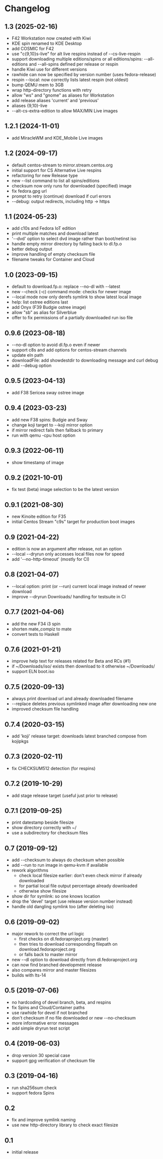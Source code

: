 # Changelog

## 1.3 (2025-02-16)
- F42 Workstation now created with Kiwi
- KDE spin renamed to KDE Desktop
- add COSMIC for F42
- use "c{9,10}s-live" for alt live respins instead of --cs-live-respin
- support downloading multiple editions/spins or all editions/spins:
  --all-editions and --all-spins defined per release or respin
- handle Kiwi use for different versions
- rawhide can now be specified by version number (uses fedora-release)
- respin --local: now correctly lists latest respin (not oldest)
- bump QEMU mem to 3GB
- wrap http-directory functions with retry
- allow "ws" and "gnome" as aliases for Workstation
- add release aliases 'current' and 'previous'
- aliases {9,10}-live
- --alt-cs-extra-edition to allow MAX/MIN Live images

## 1.2.1 (2024-11-01)
- add MiracleWM and KDE_Mobile Live images

## 1.2 (2024-09-17)
- default centos-stream to mirror.stream.centos.org
- initial support for CS Alternative Live respins
- refactoring for new Release type
- new --list command to list all spins/editions
- checksum now only runs for downloaded (specified) image
- fix fedora.gpg url
- prompt to retry (continue) download if curl errors
- --debug: output redirects, including http -> https

## 1.1 (2024-05-23)
- add c10s and Fedora IoT edition
- print multiple matches and download latest
- '--dvd' option to select dvd image rather than boot/netinst iso
- handle empty mirror directory by falling back to dl.fp.o
- better debug output
- improve handling of empty checksum file
- filename tweaks for Container and Cloud

## 1.0 (2023-09-15)
- default to download.fp.o: replace --no-dl with --latest
- new --check (-c) command mode: checks for newer image
- --local mode now only derefs symlink to show latest local image
- help: list ostree editions last
- add Onyx (F39 Budgie ostree image)
- allow "sb" as alias for Silverblue
- offer to fix permissions of a partially downloaded run iso file

## 0.9.6 (2023-08-18)
- --no-dl option to avoid dl.fp.o even if newer
- support c8s and add options for centos-stream channels
- update eln path
- downloadFile: add showdestdir to downloading message and curl debug
- add --debug option

## 0.9.5 (2023-04-13)
- add F38 Sericea sway ostree image

## 0.9.4 (2023-03-23)
- add new F38 spins: Budgie and Sway
- change koji target to --koji mirror option
- if mirror redirect fails then fallback to primary
- run with qemu -cpu host option

## 0.9.3 (2022-06-11)
- show timestamp of image

## 0.9.2 (2021-10-01)
- fix test (beta) image selection to be the latest version

## 0.9.1 (2021-08-30)
- new Kinoite edition for F35
- initial Centos Stream "c9s" target for production boot images

## 0.9 (2021-04-22)
- edition is now an argument after release, not an option
- --local --dryrun only accesses local files now for speed
- add '--no-http-timeout' (mostly for CI)

## 0.8 (2021-04-07)
- --local option: print (or --run) current local image instead of newer download
- improve --dryrun Downloads/ handling for testsuite in CI

## 0.7.7 (2021-04-06)
- add the new F34 i3 spin
- shorten mate_compiz to mate
- convert tests to Haskell

## 0.7.6 (2021-01-21)
- improve help text for releases related for Beta and RCs (#1)
- if ~/Downloads/iso/ exists then download to it otherwise ~/Downloads/
- support ELN boot.iso

## 0.7.5 (2020-09-13)
- always print download url and already downloaded filename
- --replace deletes previous symlinked image after downloading new one
- improved checksum file handling

## 0.7.4 (2020-03-15)
- add 'koji' release target: downloads latest branched compose from kojipkgs

## 0.7.3 (2020-02-11)
- fix CHECKSUM512 detection (for respins)

## 0.7.2 (2019-10-29)
- add stage release target (useful just prior to release)

## 0.7.1 (2019-09-25)
- print datestamp beside filesize
- show directory correctly with ~/
- use a subdirectory for checksum files

## 0.7 (2019-09-12)
- add --checksum to always do checksum when possible
- add --run to run image in qemu-kvm if available
- rework algorithms
  - check local filesize earlier: don't even check mirror if already downloaded
  - for partial local file output percentage already downloaded
  - otherwise show filesize
- show dir for symlink: so one knows location
- drop the 'devel' target (use release version number instead)
- handle old dangling symlink too (after deleting iso)

## 0.6 (2019-09-02)
- major rework to correct the url logic
  - first checks on dl.fedoraproject.org (master)
  - then tries to download corresponding filepath on download.fedoraproject.org
  - or falls back to master mirror
- new --dl option to download directly from dl.fedoraproject.org
- can now find branched development release
- also compares mirror and master filesizes
- builds with lts-14

## 0.5 (2019-07-06)
- no hardcoding of devel branch, beta, and respins
- fix Spins and Cloud/Container paths
- use rawhide for devel if not branched
- don't checksum if no file downloaded or new --no-checksum
- more informative error messages
- add simple dryrun test script

## 0.4 (2019-06-03)
- drop version 30 special case
- support gpg verification of checksum file

## 0.3 (2019-04-16)
- run sha256sum check
- support fedora Spins

## 0.2
- fix and improve symlink naming
- use new http-directory library to check exact filesize

## 0.1
* initial release

